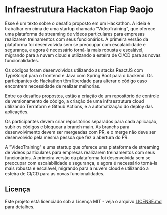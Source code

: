 # Infraestrutura Hackaton Fiap 9aojo

Esse é um texto sobre o desafio proposto em um Hackathon. A ideia é trabalhar em cima de uma startup chamada "VideoTraining", 
que oferece uma plataforma de streaming de vídeos particulares para empresas realizarem treinamentos com seus funcionários.
A primeira versão da plataforma foi desenvolvida sem se preocupar com escalabilidade e segurança, e agora é necessário torná-la mais robusta e escalável, 
migrando para a nuvem cloud e utilizando a esteira de CI/CD para as novas funcionalidades.

Os códigos foram desenvolvidos utilizando as stacks ReactJS com TypeScript para o frontend e Java com Spring Boot para o backend.
Os participantes do Hackathon têm liberdade para alterar o código caso encontrem necessidade de realizar melhorias.

Entre os desafios propostos, estão a criação de um repositório de controle de versionamento de código, 
a criação de uma infraestrutura cloud utilizando Terraform e Github Actions, e a automatização do deploy das aplicações.

Os participantes devem criar repositórios separados para cada aplicação, subir os códigos e bloquear a branch main. 
 As branchs para desenvolvimento devem ser mergeadas com PR, e o merge não deve ser desenvolvido pela mesma pessoa que fez a abertura do PR.

A "VideoTraining" e uma startup que oferece uma plataforma de streaming de vídeos particulares para empresas realizarem treinamentos com seus funcionários.
A primeira versão da plataforma foi desenvolvida sem se preocupar com escalabilidade e segurança, e agora é necessário torná-la mais robusta e escalável, 
migrando para a nuvem cloud e utilizando a esteira de CI/CD para as novas funcionalidades.

## Licença

Este projeto está licenciado sob a Licença MIT - veja o arquivo [LICENSE.md](LICENSE.md) para detalhes.
